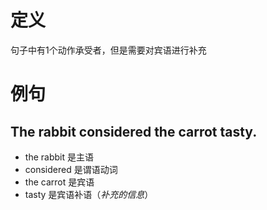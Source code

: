 # 定义

句子中有1个动作承受者，但是需要对宾语进行补充

# 例句

## The rabbit considered the carrot tasty.

- the rabbit 是主语
- considered 是谓语动词
- the carrot 是宾语
- tasty 是宾语补语（*补充的信息*）